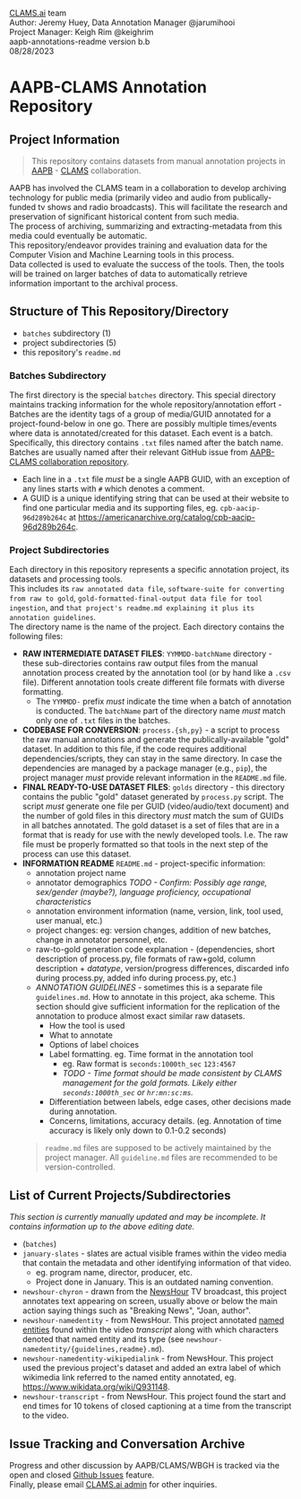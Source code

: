 [CLAMS.ai](https://clams.ai/) team   
Author: Jeremy Huey, Data Annotation Manager @jarumihooi  
Project Manager: Keigh Rim @keighrim  
aapb-annotations-readme version b.b  
08/28/2023

# AAPB-CLAMS Annotation Repository
## Project Information
> This repository contains datasets from manual annotation projects in [AAPB](https://americanarchive.org/) - [CLAMS](https://clams.ai) collaboration.

AAPB has involved the CLAMS team in a collaboration to develop archiving technology for public media (primarily video and audio from publically-funded tv shows and radio broadcasts). This will facilitate the research and preservation of significant historical content from such media.  
The process of archiving, summarizing and extracting-metadata from this media could eventually be automatic.  
This repository/endeavor provides training and evaluation data for the Computer Vision and Machine Learning tools in this process.  
Data collected is used to evaluate the success of the tools. Then, the tools will be trained on larger batches of data to automatically retrieve information important to the archival process.

## Structure of This Repository/Directory
 - `batches` subdirectory (1)
 - project subdirectories (5)
 - this repository's `readme.md`

### Batches Subdirectory 
The first directory is the special `batches` directory. This special directory maintains tracking information for the whole repository/annotation effort -  
Batches are the identity tags of a group of media/GUID annotated for a project-found-below in one go. 
There are possibly multiple times/events where data is annotated/created for this dataset. Each event is a batch.
Specifically, this directory contains `.txt` files named after the batch name. Batches are usually named after their relevant GitHub issue from [AAPB-CLAMS collaboration repository](https://github.com/clamsproject/aapb-collaboration).  
  * Each line in a `.txt` file _must_ be a single AAPB GUID, with an exception of any lines starts with `#` which denotes a comment.  
  * A GUID is a unique identifying string that can be used at their website to find one particular media and its supporting files, eg. `cpb-aacip-96d289b264c` at https://americanarchive.org/catalog/cpb-aacip-96d289b264c.

### Project Subdirectories 
Each directory in this repository represents a specific annotation project, its datasets and processing tools.    
This includes its `raw annotated data file`, `software-suite for converting from raw to gold`, `gold-formatted-final-output data file for tool ingestion`,
and `that project's readme.md explaining it plus its annotation guidelines`.  
The directory name is the name of the project. Each directory contains the following files:

* **RAW INTERMEDIATE DATASET FILES**: `YYMMDD-batchName` directory - these sub-directories contains raw output files from the manual annotation process created by the annotation tool (or by hand like a `.csv` file). 
Different annotation tools create different file formats with diverse formatting. 
  * The `YYMMDD-` prefix _must_ indicate the time when a batch of annotation is conducted. 
The `batchName` part of the directory name _must_ match only one of `.txt` files in the batches. 
* **CODEBASE FOR CONVERSION**: `process.{sh,py}` - a script to process the raw manual annotations and generate the publically-available "gold" dataset. In addition to this file, if the code requires additional dependencies/scripts, they can stay in the same directory. In case the dependencies are managed by a package manager (e.g., `pip`), the project manager _must_ provide relevant information in the `README.md` file.
* **FINAL READY-TO-USE DATASET FILES**: `golds` directory - this directory contains the public "gold" dataset generated by `process.py` script. The script _must_ generate one file per GUID (video/audio/text document) and the number of gold files in this directory _must_ match the sum of GUIDs in all batches annotated. 
The gold dataset is a set of files that are in a format that is ready for use with the newly developed tools. I.e. The raw file must be properly formatted so that tools in the next step of the process can use this dataset.
* **INFORMATION README** `README.md` - project-specific information:
    * annotation project name
    * annotator demographics _TODO - Confirm: Possibly age range, sex/gender (maybe?), language proficiency, occupational characteristics_  
    * annotation environment information (name, version, link, tool used, user manual, etc.)
    * project changes: eg: version changes, addition of new batches, change in annotator personnel, etc.
    * raw-to-gold generation code explanation - (dependencies, short description of process.py, file formats of raw+gold, column description + _datatype_, version/progress differences, discarded info during process.py, added info during process.py, etc.)  
    * _ANNOTATION GUIDELINES_ - sometimes this is a separate file `guidelines.md`. How to annotate in this project, aka scheme. This section should give sufficient information for the replication of the annotation to produce almost exact similar raw datasets.
      * How the tool is used
      * What to annotate
      * Options of label choices
      * Label formatting. eg. Time format in the annotation tool
        * eg. Raw format is `seconds:1000th_sec` `123:4567` 
        * _TODO - Time format should be made consistent by CLAMS management for the gold formats. Likely either `seconds:1000th_sec` or `hr:mn:sc:ms`._
      * Differentiation between labels, edge cases, other decisions made during annotation. 
      * Concerns, limitations, accuracy details. (eg. Annotation of time accuracy is likely only down to 0.1-0.2 seconds)
  > `readme.md` files are supposed to be actively maintained by the project manager. All `guideline.md` files are recommended to be version-controlled.  

## List of Current Projects/Subdirectories
_This section is currently manually updated and may be incomplete. It contains information up to the above editing date._  
* (`batches`)
* `january-slates` - slates are actual visible frames within the video media that contain the metadata and other identifying information of that video. 
  * eg. program name, director, producer, etc.
  * Project done in January. This is an outdated naming convention.
* `newshour-chyron` - drawn from the [NewsHour](https://americanarchive.org/special_collections/newshour) TV broadcast, 
this project annotates text appearing on screen, usually above or below the main action saying things such as "Breaking News", "Joan, author".
* `newshour-namedentity` - from NewsHour. This project annotated [named entities](https://www.techtarget.com/searchbusinessanalytics/definition/named-entity#:~:text=In%20data%20mining%2C%20a%20named,phone%20numbers%2C%20companies%20and%20addresses.)
found within the video _transcript_ along with which characters denoted that named entity and its type
 (see `newshour-namedentity/{guidelines,readme}.md`).
* `newshour-namedentity-wikipedialink` - from NewsHour. This project used the previous project's dataset and added
an extra label of which wikimedia link referred to the named entity annotated, eg. https://www.wikidata.org/wiki/Q931148.
* `newshour-transcript` - from NewsHour. This project found the start and end times for 10 tokens of closed captioning at a time from the transcript to the video. 

## Issue Tracking and Conversation Archive
Progress and other discussion by AAPB/CLAMS/WBGH is tracked via the open and closed [Github Issues](https://github.com/clamsproject/aapb-annotations/issues) feature.  
Finally, please email [CLAMS.ai admin](admin@clams.ai) for other inquiries.  